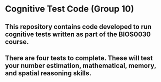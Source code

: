 # Cognitive Test Code (Group 10)
## This repository contains code developed to run cognitive tests written as part of the BIOS0030 course.
## There are four tests to complete. These will test your number estimation, mathematical, memory, and spatial reasoning skills. 

